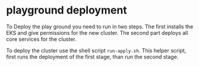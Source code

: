 # playground deployment

To Deploy the play ground you need to run in two steps. The first installs the EKS and give permissions for the new cluster. The second part deploys all core services for the cluster.

To deploy the cluster use the shell script `run-apply.sh`. This helper script, first runs the deployment of the first stage, than run the second stage.

